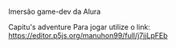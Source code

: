 Imersão game-dev da Alura

Capitu's adventure
Para jogar utilize o link:</br>
https://editor.p5js.org/manuhon99/full/j7jjLpFEb


